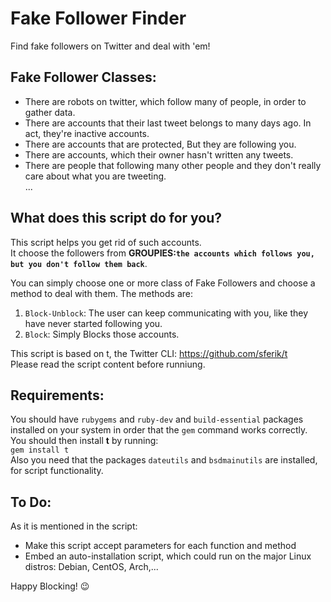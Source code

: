 # Fake Follower Finder
Find fake followers on Twitter and deal with 'em!

## Fake Follower Classes:
- There are robots on twitter, which follow many of people, in order to gather data.
- There are accounts that their last tweet belongs to many days ago. In act, they're inactive accounts.
- There are accounts that are protected, But they are following you.
- There are accounts, which their owner hasn't written any tweets.
- There are people that following many other people and they don't really care about what you are tweeting.<br/>
...
## What does this script do for you?
This script helps you get rid of such accounts.<br/>
It choose the followers from <b>GROUPIES:`the accounts which follows you, but you don't follow them back`</b>.

You can simply choose one or more class of Fake Followers and choose a method to deal with them.
The methods are:
1. `Block-Unblock`: The user can keep communicating with you, like they have never started following you.
2. `Block`: Simply Blocks those accounts.

This script is based on t, the Twitter CLI: https://github.com/sferik/t <br/>
Please read the script content before runniung.<br/>

## Requirements:
You should have `rubygems` and `ruby-dev` and `build-essential` packages installed on your system in order that the `gem` command works correctly.<br/> You should then install <b>t</b> by running:<br/>
<code>gem install t</code><br/>
Also you need that the packages `dateutils` and `bsdmainutils` are installed, for script functionality.

## To Do:
As it is mentioned in the script:
- Make this script accept parameters for each function and method
- Embed an auto-installation script, which could run on the major Linux distros: Debian, CentOS, Arch,...


Happy Blocking! 😉
